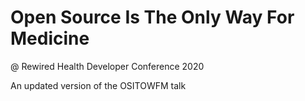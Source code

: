 # Open Source Is The Only Way For Medicine

@ Rewired Health Developer Conference 2020

An updated version of the OSITOWFM talk
